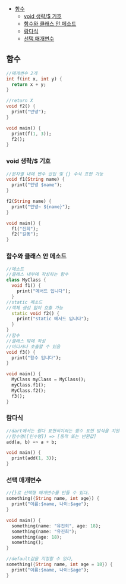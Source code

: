 - [함수](https://github.com/yoojinhee03/TIL/blob/master/Flutter/Dart(%ED%95%A8%EC%88%98).md#%ED%95%A8%EC%88%98)
  - [void 생략/$ 기호](https://github.com/yoojinhee03/TIL/blob/master/Flutter/Dart(%ED%95%A8%EC%88%98).md#void-%EC%83%9D%EB%9E%B5-%EA%B8%B0%ED%98%B8)
  - [함수와 클래스 안 메소드](https://github.com/yoojinhee03/TIL/blob/master/Flutter/Dart(%ED%95%A8%EC%88%98).md#%ED%95%A8%EC%88%98%EC%99%80-%ED%81%B4%EB%9E%98%EC%8A%A4-%EC%95%88-%EB%A9%94%EC%86%8C%EB%93%9C)
  - [람다식](https://github.com/yoojinhee03/TIL/blob/master/Flutter/Dart(%ED%95%A8%EC%88%98).md#%EB%9E%8C%EB%8B%A4%EC%8B%9D)
  - [선택 매개변수](https://github.com/yoojinhee03/TIL/blob/master/Flutter/Dart(%ED%95%A8%EC%88%98).md#%EC%84%A0%ED%83%9D-%EB%A7%A4%EA%B0%9C%EB%B3%80%EC%88%98)

## 함수

```dart
//매개변수 2개
int f(int x, int y) {
  return x + y;
}

//return X
void f2() {
  print("안녕");
}

void main() {
  print(f(1, 3));
  f2();
}
```

### void 생략/$ 기호

```dart
//문자열 내에 변수 삽입 및 {} 수식 표현 가능
void f1(String name) {
  print("안녕 $name");
}

f2(String name) {
  print("안녕~ ${name}");
}

void main() {
  f1("진희");
  f2("길동");
}
```

### 함수와 클래스 안 메소드

```dart
//메소드
//클래스 내부에 작성하는 함수
class MyClass {
  void f1() {
    print("메서드 입니다");
  }
//static 메소드
//객체 생성 없이 호출 가능
  static void f2() {
    print("static 메서드 입니다");
  }
}
//함수
//클래스 밖에 작성
//어디서나 호출할 수 있음
void f3() {
  print("함수 입니다");
}

void main() {
  MyClass myClass = MyClass();
  myClass.f1();
  MyClass.f2();
  f3();
}
```

### 람다식

```dart
//dart에서는 람다 표현식이라는 함수 표현 방식을 지원
//함수명([인수명]) => [동작 또는 반환값]
add(a, b) => a + b;

void main() {
  print(add(1, 3));
}
```

### 선택 매개변수

```dart
//{}로 선택형 매개변수를 만들 수 있다.
something({String name, int age}) {
  print("이름:$name, 나이:$age");
}

void main() {
  something(name: "유진희", age: 18);
  something(name: "유진희");
  something(age: 18);
  something();
}
```

```dart
//default값을 지정할 수 있다,
something({String name, int age = 18}) {
  print("이름:$name, 나이:$age");
}
```

